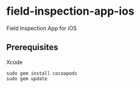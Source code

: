 # field-inspection-app-ios
Field Inspection App for iOS

## Prerequisites

Xcode

```
sudo gem install cocoapods
sudo gem update
```
